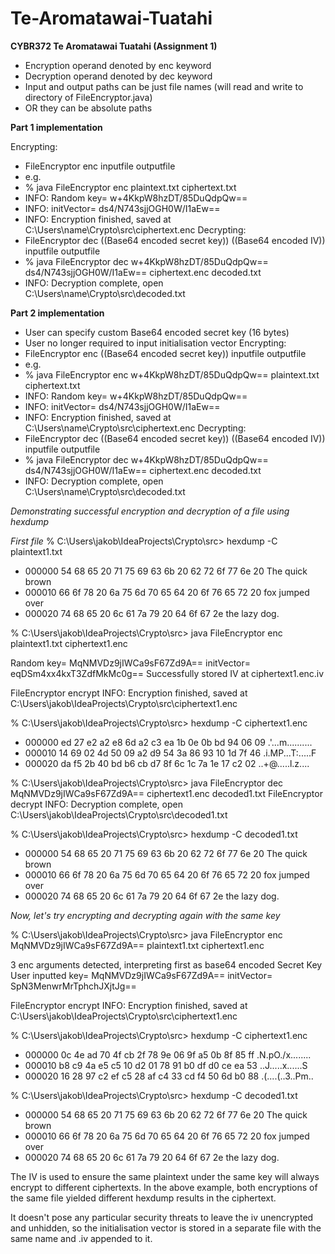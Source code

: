 # Te-Aromatawai-Tuatahi
**CYBR372 Te Aromatawai Tuatahi (Assignment 1)**

* Encryption operand denoted by enc keyword
* Decryption operand denoted by dec keyword
* Input and output paths can be just file names (will read and write to directory of FileEncryptor.java) 
* OR they can be absolute paths

**Part 1 implementation**

Encrypting:
* FileEncryptor enc inputfile outputfile
* e.g. 
* % java FileEncryptor enc plaintext.txt ciphertext.txt
* INFO: Random key= w+4KkpW8hzDT/85DuQdpQw==
* INFO: initVector= ds4/N743sjjOGH0W/I1aEw==
* INFO: Encryption finished, saved at C:\Users\name\Crypto\src\ciphertext.enc
Decrypting:
* FileEncryptor dec ((Base64 encoded secret key)) ((Base64 encoded IV)) inputfile outputfile
* % java FileEncryptor dec w+4KkpW8hzDT/85DuQdpQw== ds4/N743sjjOGH0W/I1aEw== ciphertext.enc decoded.txt
* INFO: Decryption complete, open C:\Users\name\Crypto\src\decoded.txt


**Part 2 implementation**

* User can specify custom Base64 encoded secret key (16 bytes)
* User no longer required to input initialisation vector
Encrypting:
* FileEncryptor enc ((Base64 encoded secret key)) inputfile outputfile
* e.g. 
* % java FileEncryptor enc w+4KkpW8hzDT/85DuQdpQw== plaintext.txt ciphertext.txt
* INFO: Random key= w+4KkpW8hzDT/85DuQdpQw==
* INFO: initVector= ds4/N743sjjOGH0W/I1aEw==
* INFO: Encryption finished, saved at C:\Users\name\Crypto\src\ciphertext.enc
Decrypting:
* FileEncryptor dec ((Base64 encoded secret key)) ((Base64 encoded IV)) inputfile outputfile
* % java FileEncryptor dec w+4KkpW8hzDT/85DuQdpQw== ds4/N743sjjOGH0W/I1aEw== ciphertext.enc decoded.txt
* INFO: Decryption complete, open C:\Users\name\Crypto\src\decoded.txt

*Demonstrating successful encryption and decryption of a file using hexdump*

*First file*
% C:\Users\jakob\IdeaProjects\Crypto\src> hexdump -C plaintext1.txt
* 000000  54 68 65 20 71 75 69 63 6b 20 62 72 6f 77 6e 20  The quick brown
* 000010  66 6f 78 20 6a 75 6d 70 65 64 20 6f 76 65 72 20  fox jumped over
* 000020  74 68 65 20 6c 61 7a 79 20 64 6f 67 2e           the lazy dog.

% C:\Users\jakob\IdeaProjects\Crypto\src> java FileEncryptor enc plaintext1.txt ciphertext1.enc

Random key= MqNMVDz9jIWCa9sF67Zd9A==
initVector= eqDSm4xx4kxT3ZdfMkMc0g==
Successfully stored IV at ciphertext1.enc.iv

FileEncryptor encrypt
INFO: Encryption finished, saved at C:\Users\jakob\IdeaProjects\Crypto\src\ciphertext1.enc

% C:\Users\jakob\IdeaProjects\Crypto\src> hexdump -C ciphertext1.enc
* 000000  ed 27 e2 a2 e8 6d a2 c3 ea 1b 0e 0b bd 94 06 09  .'...m..........
* 000010  14 69 02 4d 50 09 a2 d9 54 3a 86 93 10 1d 7f 46  .i.MP...T:.....F
* 000020  da f5 2b 40 bd b6 cb d7 8f 6c 1c 7a 1e 17 c2 02  ..+@.....l.z....

% C:\Users\jakob\IdeaProjects\Crypto\src> java FileEncryptor dec MqNMVDz9jIWCa9sF67Zd9A== ciphertext1.enc decoded1.txt
FileEncryptor decrypt
INFO: Decryption complete, open C:\Users\jakob\IdeaProjects\Crypto\src\decoded1.txt

% C:\Users\jakob\IdeaProjects\Crypto\src> hexdump -C decoded1.txt
* 000000  54 68 65 20 71 75 69 63 6b 20 62 72 6f 77 6e 20  The quick brown
* 000010  66 6f 78 20 6a 75 6d 70 65 64 20 6f 76 65 72 20  fox jumped over
* 000020  74 68 65 20 6c 61 7a 79 20 64 6f 67 2e           the lazy dog.


*Now, let's try encrypting and decrypting again with the same key*

% C:\Users\jakob\IdeaProjects\Crypto\src> java FileEncryptor enc MqNMVDz9jIWCa9sF67Zd9A== plaintext1.txt ciphertext1.enc

3 enc arguments detected, interpreting first as base64 encoded Secret Key
User inputted key= MqNMVDz9jIWCa9sF67Zd9A==
initVector= SpN3MenwrMrTphchJXjtJg==

FileEncryptor encrypt
INFO: Encryption finished, saved at C:\Users\jakob\IdeaProjects\Crypto\src\ciphertext1.enc

% C:\Users\jakob\IdeaProjects\Crypto\src> hexdump -C ciphertext1.enc
* 000000  0c 4e ad 70 4f cb 2f 78 9e 06 9f a5 0b 8f 85 ff  .N.pO./x........
* 000010  b8 c9 4a e5 c5 10 d2 01 78 91 b0 df d0 ce ea 53  ..J.....x......S
* 000020  16 28 97 c2 ef c5 28 af c4 33 cd f4 50 6d b0 88  .(....(..3..Pm..

% C:\Users\jakob\IdeaProjects\Crypto\src> hexdump -C decoded1.txt
* 000000  54 68 65 20 71 75 69 63 6b 20 62 72 6f 77 6e 20  The quick brown
* 000010  66 6f 78 20 6a 75 6d 70 65 64 20 6f 76 65 72 20  fox jumped over
* 000020  74 68 65 20 6c 61 7a 79 20 64 6f 67 2e           the lazy dog.

The IV is used to ensure the same plaintext under the same key will always encrypt to different ciphertexts. In the above example, both encryptions of the same file yielded different hexdump results in the ciphertext.


It doesn't pose any particular security threats to leave the iv unencrypted and unhidden, so the initialisation vector is stored in a separate file with the same name and .iv appended to it.
